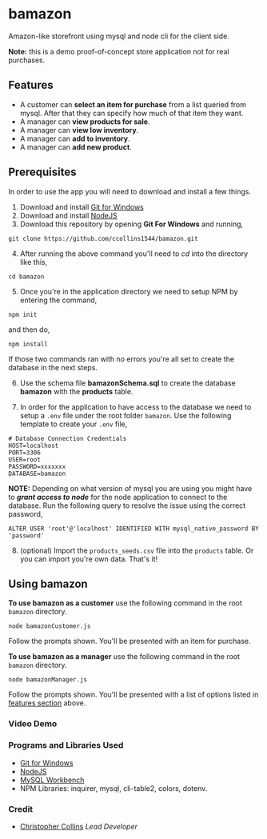 # bamazon

Amazon-like storefront using mysql and node cli for the client side. 

**Note:** this is a demo proof-of-concept store application not for real purchases. 

## Features
* A customer can **select an item for purchase** from a list queried from mysql. After that they can specify how much of that item they want.
* A manager can **view products for sale**.
* A manager can **view low inventory**.
* A manager can **add to inventory**.
* A manager can **add new product**.

## Prerequisites

In order to use the app you will need to download and install a few things. 
1. Download and install [Git for Windows](https://gitforwindows.org/)
2. Download and install [NodeJS](https://nodejs.org/en/download/)
3. Download this repository by opening **Git For Windows** and running,
```
git clone https://github.com/ccollins1544/bamazon.git
```
4. After running the above command you'll need to *cd* into the directory like this,
```
cd bamazon
```
5. Once you're in the application directory we need to setup NPM by entering the command,
```
npm init
```
and then do,
```
npm install
```
If those two commands ran with no errors you're all set to create the database in the next steps.

6. Use the schema file **bamazonSchema.sql** to create the database **bamazon** with the **products** table.

7. In order for the application to have access to the database we need to setup a `.env` file under the root folder `bamazon`. Use the following template to create your `.env` file,
```
# Database Connection Credentials
HOST=localhost
PORT=3306
USER=root
PASSWORD=xxxxxxx
DATABASE=bamazon
```

**NOTE:** Depending on what version of mysql you are using you might have to ***grant access to node*** for the node application to connect to the database. Run the following query to resolve the issue using the correct password, 
```
ALTER USER 'root'@'localhost' IDENTIFIED WITH mysql_native_password BY 'password'
```

8. (optional) Import the `products_seeds.csv` file into the `products` table. Or you can import you're own data. That's it! 

## Using bamazon

**To use bamazon as a customer** use the following command in the root `bamazon` directory.
```
node bamazonCustomer.js
```
Follow the prompts shown. You'll be presented with an item for purchase.

**To use bamazon as a manager** use the following command in the root `bamazon` directory.
```
node bamazonManager.js
```
Follow the prompts shown. You'll be presented with a list of options listed in [features section](#features) above. 

### Video Demo

### Programs and Libraries Used
* [Git for Windows](https://gitforwindows.org/)
* [NodeJS](https://nodejs.org/en/download/)
* [MySQL Workbench](https://www.mysql.com/products/workbench/)
* NPM Libraries: inquirer, mysql, cli-table2, colors, dotenv.

### Credit
* [Christopher Collins](https://ccollins.io) *Lead Developer*